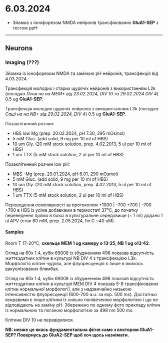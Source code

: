 6.03.2024
=========
- Зйомка з іонофорезом NMDA нейронів трансфікованих __GluA1-SEP__ з тестом ppH

---

## Neurons
### Imaging (???)
Зйомка із іонофорезом NMDA та заміною pH нейронів, трансфекція від 4.03.2024.

Трансфекція молодих і старих щурячіх нейронів з використанням L2k (_посадка Лени на на MEM+ від 23.02.2024, DIV 10 та 29.02.2024 DIV 4_) 0.5 ug __GluA1-SEP__.

Трансфекція молодих щурячіх нейронів з використанням L3k (_посадка Саші на на NB+ від 29.02.2024, DIV 4_) 0.5 ug __GluA1-SEP__.

Позаклітинний розчин:

- HBS low Mg (prep. 20.02.2024, pH 7.30,  295 mOsmol)
- 5 mM Gluc. (add solid, 9 mg per 10 ml of HBS)
- 10 um Gly. (20 mM stock solution, prep. 4.02.2013, 5 ul per 10 ml of HBS)
- 1 um TTX (5 mM stock solution, 2 ul per 10 ml of HBS)

Позаклітинний розчин low pH:

- MBS -Mg  (prep. 29.01.2024, pH 6.01, 290 mOsmol)
- 5 mM Gluc. (add solid, 9 mg per 10 ml of HBS)
- 10 um Gly. (20 mM stock solution, prep. 4.02.2013, 5 ul per 10 ml of HBS)
- 1 um TTX (5 mM stock solution, 2 ul per 10 ml of HBS)

Переведення осмолярності за протоколом +1000 | -700 +700 | -700 +700 в HBS із усіма добавками в термостаті 37ºC, до початку переведення прямо в боксі в культуральне середовище (~ 1 ml) додано 1 ul APV (сток 80 mM, prep. 2.05.2024, fin C ~40 uM).

#### Samples
Room T 17-20ºC, __скельце MEM 1 ug камеру о 13:25, NB 1 ug о13:42__.

Огляд на 60x 1.4,  кубік 69008 із збудженням 498 показав відсутність життєздатних клітин в культурі NB DIV 4 з трансфекцією L3k. Морфологія клітин чудова, але флуоресценція є лише в якихось вакуолізованих блямбах.

Огляд на 60x 1.4,  кубік 69008 із збудженням 498 показав відсутність життєздатних клітин в культурі MEM DIV 4 показав 5-8 трансфікованих клітин нормальної морфології, але з надзвичайно низькою інтенсивністю флуоресценції (600-700 a.u. за exp. 500 ms). Достатньо яскравими є лише клітини із сильно понівеченою морфологією і що не відповідають на заміну pH. Збережено по одному фото прикладу клітин із нормальною та поганою морфологією за 498 nm 500 ms.

Клітини DIV 10 не перевірялися.

__NB: невже це якась фундаментальна фігня саме з вектором GluA1-SEP? Повернусь до GluA2-SEP щоб хоч щось назнімати.__
